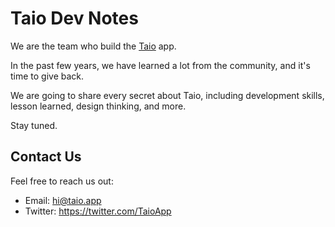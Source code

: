# Taio Dev Notes

We are the team who build the [Taio](https://taio.app) app.

In the past few years, we have learned a lot from the community, and it's time to give back.

We are going to share every secret about Taio, including development skills, lesson learned, design thinking, and more.

Stay tuned.

## Contact Us

Feel free to reach us out:

- Email: [hi@taio.app](mailto:hi@taio.app)
- Twitter: https://twitter.com/TaioApp